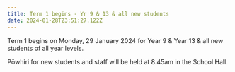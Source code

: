 ```yaml
---
title: Term 1 begins - Yr 9 & 13 & all new students
date: 2024-01-28T23:51:27.122Z
---
```

Term 1 begins on Monday, 29 January 2024 for Year 9 & Year 13 & all new students of all year levels.  

Pōwhiri for new students and staff will be held at 8.45am in the School Hall.


